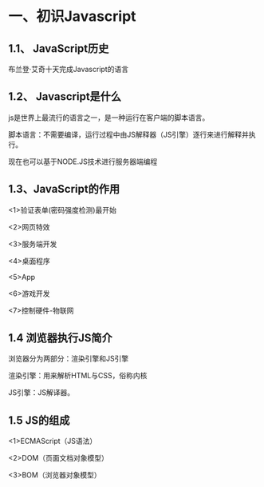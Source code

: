 # 一、初识Javascript

## 1.1、 JavaScript历史

布兰登·艾奇十天完成Javascript的语言

## 1.2、 Javascript是什么

js是世界上最流行的语言之一，是一种运行在客户端的脚本语言。

脚本语言：不需要编译，运行过程中由JS解释器（JS引擎）逐行来进行解释并执行。

现在也可以基于NODE.JS技术进行服务器端编程

## 1.3、JavaScript的作用

<1>验证表单(密码强度检测)最开始

<2>网页特效

<3>服务端开发

<4>桌面程序

<5>App

<6>游戏开发

<7>控制硬件-物联网

## 1.4 浏览器执行JS简介

浏览器分为两部分：渲染引擎和JS引擎

渲染引擎：用来解析HTML与CSS，俗称内核

JS引擎：JS解译器。

## 1.5 JS的组成

<1>ECMAScript（JS语法）

<2>DOM（页面文档对象模型）

<3>BOM（浏览器对象模型）
